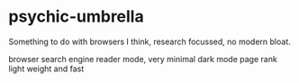# psychic-umbrella
Something to do with browsers I think, research focussed, no modern bloat.

browser
search engine
reader mode, very minimal dark mode
page rank
light weight and fast